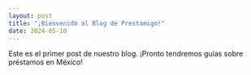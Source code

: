 ```yaml
---
layout: post
title: "¡Bienvenido al Blog de Prestamigo!"
date: 2024-05-10
---
```

Este es el primer post de nuestro blog. ¡Pronto tendremos guías sobre préstamos en México!